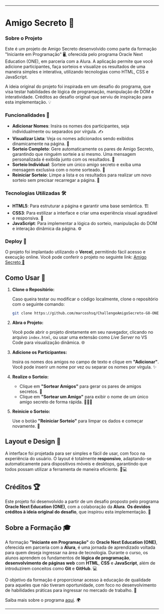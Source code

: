 
---

# Amigo Secreto 🎁

### Sobre o Projeto
Este é um projeto de Amigo Secreto desenvolvido como parte da formação "Iniciante em Programação" 🖥️, oferecida pelo programa Oracle Next Education (ONE), em parceria com a Alura. A aplicação permite que você adicione participantes, faça sorteios e visualize os resultados de uma maneira simples e interativa, utilizando tecnologias como HTML, CSS e JavaScript.

A ideia original do projeto foi inspirada em um desafio do programa, que visa testar habilidades de lógica de programação, manipulação de DOM e interatividade. Créditos ao desafio original que serviu de inspiração para esta implementação. 💡

### Funcionalidades 🔧
- **Adicionar Nomes**: Insira os nomes dos participantes, seja individualmente ou separados por vírgula. ✍️
- **Visualizar Lista**: Veja os nomes adicionados sendo exibidos dinamicamente na página. 👀
- **Sorteio Completo**: Gere automaticamente os pares de Amigo Secreto, garantindo que ninguém sorteie a si mesmo. Uma mensagem personalizada é exibida junto com os resultados. 🎉
- **Sorteio Individual**: Sorteie um único amigo secreto e exiba uma mensagem exclusiva com o nome sorteado. 🤔
- **Reiniciar Sorteio**: Limpe a lista e os resultados para realizar um novo sorteio sem precisar recarregar a página. 🔄

### Tecnologias Utilizadas 🛠️
- **HTML5**: Para estruturar a página e garantir uma base semântica. 🏗️
- **CSS3**: Para estilizar a interface e criar uma experiência visual agradável e responsiva. 🎨
- **JavaScript**: Para implementar a lógica do sorteio, manipulação do DOM e interação dinâmica da página. ⚙️

### Deploy 🚀
O projeto foi implantado utilizando o **Vercel**, permitindo fácil acesso e execução online. Você pode conferir o projeto no seguinte link:
[Amigo Secreto 🎁](https://challenge-amigo-secreto-g8-one.vercel.app/)

## Como Usar 🚀

1. **Clone o Repositório:**  

   Caso queira testar ou modificar o código localmente, clone o repositório com o seguinte comando:

   ```bash
   git clone https://github.com/marcoshsq/ChallengeAmigoSecreto-G8-ONE.git
   ```

2. **Abra o Projeto:**  

   Você pode abrir o projeto diretamente em seu navegador, clicando no arquivo `index.html`, ou usar uma extensão como *Live Server* no VS Code para visualização dinâmica. 🌐

3. **Adicione os Participantes:**  

   Insira os nomes dos amigos no campo de texto e clique em **"Adicionar"**. Você pode inserir um nome por vez ou separar os nomes por vírgula. ✨

4. **Realize o Sorteio:**  

   - Clique em **"Sortear Amigos"** para gerar os pares de amigos secretos. 🎲
   - Clique em **"Sortear um Amigo"** para exibir o nome de um único amigo secreto de forma rápida. 🧑‍🤝‍🧑

5. **Reinicie o Sorteio:**  

   Use o botão **"Reiniciar Sorteio"** para limpar os dados e começar novamente. 🔁

## Layout e Design 🎨

A interface foi projetada para ser simples e fácil de usar, com foco na experiência do usuário. O layout é totalmente **responsivo**, adaptando-se automaticamente para dispositivos móveis e desktops, garantindo que todos possam utilizar a ferramenta de maneira eficiente. 📱💻

## Créditos 🏆

Este projeto foi desenvolvido a partir de um desafio proposto pelo programa **Oracle Next Education (ONE)**, com a colaboração da **Alura**. **Os devidos créditos à ideia original do desafio**, que inspirou esta implementação. 🙌

## Sobre a Formação 🎓

A formação **"Iniciante em Programação"** do **Oracle Next Education (ONE)**, oferecida em parceria com a **Alura**, é uma jornada de aprendizado voltada para quem deseja ingressar na área de tecnologia. Durante o curso, os alunos aprendem os fundamentos de **lógica de programação**, **desenvolvimento de páginas web** com **HTML**, **CSS** e **JavaScript**, além de introduzirem conceitos como **Git** e **GitHub**. 💻

O objetivo da formação é proporcionar acesso à educação de qualidade para aqueles que não tiveram oportunidade, com foco no desenvolvimento de habilidades práticas para ingressar no mercado de trabalho. 💪

Saiba mais sobre o programa [aqui](https://www.oracle.com/br/education/oracle-next-education/). 🌍

---
